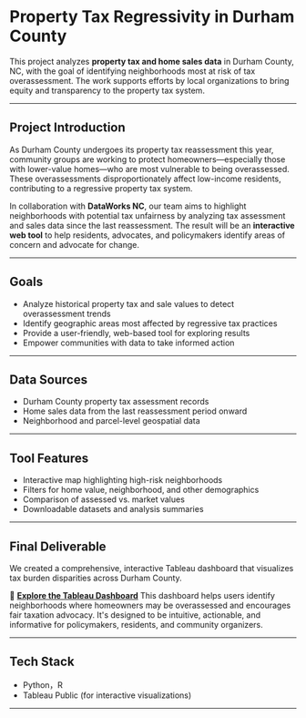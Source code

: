 # Property Tax Regressivity in Durham County

This project analyzes **property tax and home sales data** in Durham County, NC, with the goal of identifying neighborhoods most at risk of tax overassessment. The work supports efforts by local organizations to bring equity and transparency to the property tax system.

---

## Project Introduction

As Durham County undergoes its property tax reassessment this year, community groups are working to protect homeowners—especially those with lower-value homes—who are most vulnerable to being overassessed. These overassessments disproportionately affect low-income residents, contributing to a regressive property tax system.

In collaboration with **DataWorks NC**, our team aims to highlight neighborhoods with potential tax unfairness by analyzing tax assessment and sales data since the last reassessment. The result will be an **interactive web tool** to help residents, advocates, and policymakers identify areas of concern and advocate for change.

---

## Goals

* Analyze historical property tax and sale values to detect overassessment trends
* Identify geographic areas most affected by regressive tax practices
* Provide a user-friendly, web-based tool for exploring results
* Empower communities with data to take informed action

---

## Data Sources

* Durham County property tax assessment records
* Home sales data from the last reassessment period onward
* Neighborhood and parcel-level geospatial data

---

## Tool Features

* Interactive map highlighting high-risk neighborhoods
* Filters for home value, neighborhood, and other demographics
* Comparison of assessed vs. market values
* Downloadable datasets and analysis summaries

---

## Final Deliverable

We created a comprehensive, interactive Tableau dashboard that visualizes tax burden disparities across Durham County.

🔗 **[Explore the Tableau Dashboard](https://public.tableau.com/app/profile/stephanie.johnston/viz/FairSharePropertyTaxDashboard/Dashboard)**
This dashboard helps users identify neighborhoods where homeowners may be overassessed and encourages fair taxation advocacy. It's designed to be intuitive, actionable, and informative for policymakers, residents, and community organizers.

---

## Tech Stack

* Python，R
* Tableau Public (for interactive visualizations)

---

